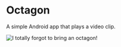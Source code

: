 # Octagon
A simple Android app that plays a video clip.

![I totally forgot to bring an octagon!](https://github.com/JavaCakeGames/Octagon/assets/86204652/48c29bc3-a95a-45fb-9ee7-318daaa3da0b)
